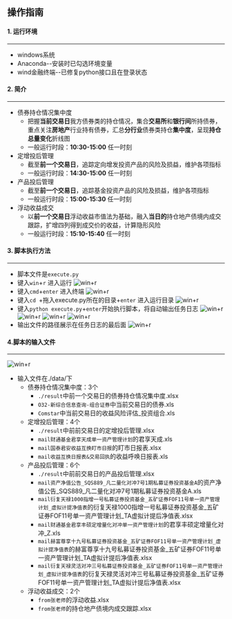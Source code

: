 ## 操作指南

#### 1. 运行环境

---

* windows系统
* Anaconda--安装时已勾选环境变量
* wind金融终端--已修复python接口且在登录状态



#### 2. 简介

---

* 债券持仓情况集中度
  * 把握**当前交易日**我方债券类的持仓情况，集合**交易所**和**银行间**所持债券，重点关注**房地产**行业持有债券，汇总**分行业**债券类持仓**集中度**，呈现**持仓总量变化**折线图
  * 一般运行时段：**10:30-15:00** 任一时刻
* 定增投后管理
  * 截至**前一个交易日**，追踪定向增发投资产品的风险及损益，维护各项指标
  * 一般运行时段：**14:30-15:00** 任一时刻
* 产品投后管理
  * 截至**前一个交易日**，追踪基金投资产品的风险及损益，维护各项指标
  * 一般运行时段：**15:00-15:30** 任一时刻
* 浮动收益成交
  * 以**前一个交易日**浮动收益市值法为基础，融入**当日的**持仓地产债境内成交跟踪，扩增四列得到成交价的收益，计算隐形风险
  * 一般运行时段：**15:10-15:40** 任一时刻



#### 3. 脚本执行方法

---


* 脚本文件是`execute.py`
* 键入`win`+`r` 进入运行
  ![win+r](https://gitee.com/oushisyx318/TF/raw/master/readme_files/1.png)
* 键入`cmd`+`enter` 进入终端
  ![win+r](https://gitee.com/oushisyx318/TF/raw/master/readme_files/2.png)
* 键入`cd `+拖入execute.py所在的目录+`enter` 进入运行目录
  ![win+r](https://gitee.com/oushisyx318/TF/raw/master/readme_files/3.png)
* 键入`python execute.py`+`enter`开始执行脚本，将自动输出任务日志
  ![win+r](https://gitee.com/oushisyx318/TF/raw/master/readme_files/4.png)
  ![win+r](https://gitee.com/oushisyx318/TF/raw/master/readme_files/5.png)
  ![win+r](https://gitee.com/oushisyx318/TF/raw/master/readme_files/6.png)
  ![win+r](https://gitee.com/oushisyx318/TF/raw/master/readme_files/7.png)
* 输出文件的路径展示在任务日志的最后面
  ![win+r](https://gitee.com/oushisyx318/TF/raw/master/readme_files/8.png)

#### 4.脚本的输入文件

---


![win+r](https://gitee.com/oushisyx318/TF/raw/master/readme_files/9.png)

* 输入文件在./data/下
  * 债券持仓情况集中度：3个
    * `./result`中前一个交易日的债券持仓情况集中度.xlsx
    * `O32-新综合信息查询-组合证券`中当前交易日的债券.xls
    * `Comstar`中当前交易日的收益风险评估_投资组合.xls
  * 定增投后管理：4个
    * `./result`中前前交易日的定增投后管理.xlsx
    * `mail财通基金君享天成单一资产管理计划`的君享天成.xls
    * `mail国泰君安收益互换盯市日报`的盯市日报表.xlsx
    * `mail收益互换日报表&交易回执`的收益呼唤日报表.xls
  * 产品投后管理：6个
    * `./result`中前前交易日的产品投后管理.xlsx
    * `mail资产净值公告_SQS889_凡二量化对冲7号1期私募证券投资基金A`的资产净值公告_SQS889_凡二量化对冲7号1期私募证券投资基金A.xls
    * `mail衍复天禄1000指增一号私募证券投资基金_五矿证券FOF11号单一资产管理计划_虚拟计提净值表`的衍复天禄1000指增一号私募证券投资基金_五矿证券FOF11号单一资产管理计划_TA虚拟计提后净值表.xlsx
    * `mail财通基金君享丰硕定增量化对冲单一资产管理计划`的君享丰硕定增量化对冲_Z.xls
    * `mail赫富尊享十九号私募证券投资基金_五矿证券FOF11号单一资产管理计划_虚拟计提净值表`的赫富尊享十九号私募证券投资基金_五矿证券FOF11号单一资产管理计划_TA虚拟计提后净值表.xlsx
    * `mail衍复天禄灵活对冲三号私募证券投资基金_五矿证券FOF11号单一资产管理计划_虚拟计提净值表`的衍复天禄灵活对冲三号私募证券投资基金_五矿证券FOF11号单一资产管理计划_TA虚拟计提后净值表.xlsx
  * 浮动收益成交：2个
    * `from张老师`的浮动收益.xlsx
    * `from张老师`的持仓地产债境内成交跟踪.xlsx


